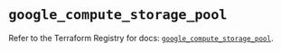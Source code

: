 # `google_compute_storage_pool`

Refer to the Terraform Registry for docs: [`google_compute_storage_pool`](https://registry.terraform.io/providers/hashicorp/google/6.36.1/docs/resources/compute_storage_pool).
